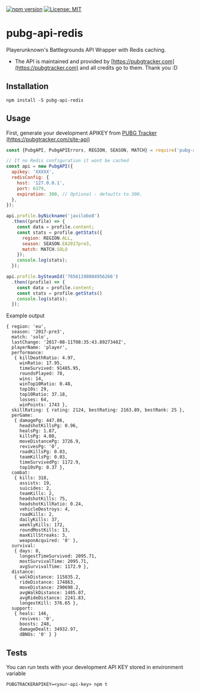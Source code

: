 [![npm version](https://badge.fury.io/js/pubg-api-redis.svg)](https://badge.fury.io/js/pubg-api-redis)
[![License: MIT](https://img.shields.io/badge/License-MIT-yellow.svg)](https://opensource.org/licenses/MIT)

# pubg-api-redis

Playerunknown's Battlegrounds API Wrapper with Redis caching.

* The API is maintained and provided by [https://pubgtracker.com](https://pubgtracker.com) and all credits go to them. Thank you :D

## Installation

```
npm install -S pubg-api-redis
```

## Usage

First, generate your development APIKEY from [PUBG Tracker (https://pubgtracker.com/site-api)](https://pubgtracker.com/site-api)

```javascript
const {PubgAPI, PubgAPIErrors, REGION, SEASON, MATCH} = require('pubg-api-redis');

// If no Redis configuration it wont be cached
const api = new PubgAPI({
  apikey: 'XXXXX',
  redisConfig: {
    host: '127.0.0.1',
    port: 6379,
    expiration: 300, // Optional - defaults to 300.
  },
});

api.profile.byNickname('javilobo8')
  .then((profile) => {
    const data = profile.content;
    const stats = profile.getStats({
      region: REGION.ALL,
      season: SEASON.EA2017pre3,
      match: MATCH.SOLO
    });
    console.log(stats);
  });

api.profile.bySteamId('76561198084956266')
  .then((profile) => {
    const data = profile.content;
    const stats = profile.getStats()
    console.log(stats);
  });

```

Example output
```
{ region: 'eu',
  season: '2017-pre3',
  match: 'solo',
  lastChange: '2017-08-11T08:35:43.8927348Z',
  playerName: 'player',
  performance:
   { killDeathRatio: 4.97,
     winRatio: 17.95,
     timeSurvived: 91485.95,
     roundsPlayed: 78,
     wins: 14,
     winTop10Ratio: 0.48,
     top10s: 29,
     top10Ratio: 37.18,
     losses: 64,
     winPoints: 1743 },
  skillRating: { rating: 2124, bestRating: 2163.89, bestRank: 25 },
  perGame:
   { damagePg: 447.86,
     headshotKillsPg: 0.96,
     healsPg: 1.87,
     killsPg: 4.08,
     moveDistancePg: 3726.9,
     revivesPg: '0',
     roadKillsPg: 0.03,
     teamKillsPg: 0.03,
     timeSurvivedPg: 1172.9,
     top10sPg: 0.37 },
  combat:
   { kills: 318,
     assists: 19,
     suicides: 2,
     teamKills: 2,
     headshotKills: 75,
     headshotKillRatio: 0.24,
     vehicleDestroys: 4,
     roadKills: 2,
     dailyKills: 37,
     weeklyKills: 172,
     roundMostKills: 13,
     maxKillStreaks: 3,
     weaponAcquired: '0' },
  survival:
   { days: 8,
     longestTimeSurvived: 2095.71,
     mostSurvivalTime: 2095.71,
     avgSurvivalTime: 1172.9 },
  distance:
   { walkDistance: 115835.2,
     rideDistance: 174863,
     moveDistance: 290698.2,
     avgWalkDistance: 1485.07,
     avgRideDistance: 2241.83,
     longestKill: 376.65 },
  support:
   { heals: 146,
     revives: '0',
     boosts: 248,
     damageDealt: 34932.97,
     dBNOs: '0' } }
```

## Tests

You can run tests with your development API KEY stored in environment variable
```
PUBGTRACKERAPIKEY=<your-api-key> npm t
```
